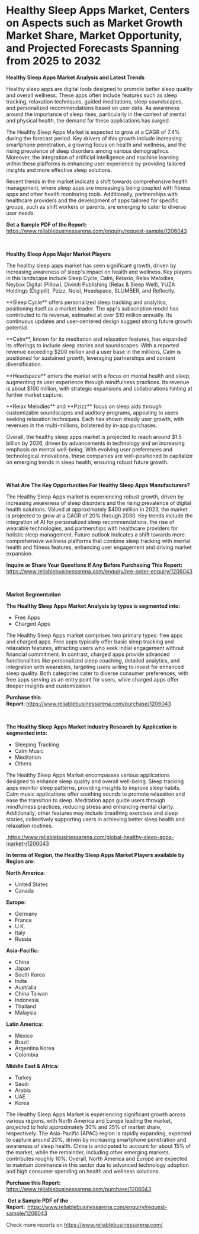 <p><h1>Healthy Sleep Apps Market, Centers on Aspects such as Market Growth Market Share, Market Opportunity, and Projected Forecasts Spanning from 2025 to 2032</h1></p><p><strong>Healthy Sleep Apps Market Analysis and Latest Trends</strong></p>
<p><p>Healthy sleep apps are digital tools designed to promote better sleep quality and overall wellness. These apps often include features such as sleep tracking, relaxation techniques, guided meditations, sleep soundscapes, and personalized recommendations based on user data. As awareness around the importance of sleep rises, particularly in the context of mental and physical health, the demand for these applications has surged.</p><p>The Healthy Sleep Apps Market is expected to grow at a CAGR of 7.4% during the forecast period. Key drivers of this growth include increasing smartphone penetration, a growing focus on health and wellness, and the rising prevalence of sleep disorders among various demographics. Moreover, the integration of artificial intelligence and machine learning within these platforms is enhancing user experience by providing tailored insights and more effective sleep solutions.</p><p>Recent trends in the market indicate a shift towards comprehensive health management, where sleep apps are increasingly being coupled with fitness apps and other health monitoring tools. Additionally, partnerships with healthcare providers and the development of apps tailored for specific groups, such as shift workers or parents, are emerging to cater to diverse user needs.</p></p>
<p><strong>Get a Sample PDF of the Report:&nbsp;</strong> <a href="https://www.reliablebusinessarena.com/enquiry/request-sample/1206043?utm_campaign=3042&utm_medium=2&utm_source=Github&utm_content=ia&utm_term=11032025&utm_id=healthy-sleep-apps">https://www.reliablebusinessarena.com/enquiry/request-sample/1206043</a></p>
<p>&nbsp;</p>
<p><strong>Healthy Sleep Apps Major Market Players</strong></p>
<p><p>The healthy sleep apps market has seen significant growth, driven by increasing awareness of sleep's impact on health and wellness. Key players in this landscape include Sleep Cycle, Calm, Relaxio, Relax Melodies, Neybox Digital (Pillow), Diviniti Publishing (Relax & Sleep Well), YUZA Holdings (Digipill), Pzizz, Noisl, Headspace, SLUMBER, and Reflectly.</p><p>**Sleep Cycle** offers personalized sleep tracking and analytics, positioning itself as a market leader. The app's subscription model has contributed to its revenue, estimated at over $10 million annually. Its continuous updates and user-centered design suggest strong future growth potential.</p><p>**Calm**, known for its meditation and relaxation features, has expanded its offerings to include sleep stories and soundscapes. With a reported revenue exceeding $200 million and a user base in the millions, Calm is positioned for sustained growth, leveraging partnerships and content diversification.</p><p>**Headspace** enters the market with a focus on mental health and sleep, augmenting its user experience through mindfulness practices. Its revenue is about $100 million, with strategic expansions and collaborations hinting at further market capture.</p><p>**Relax Melodies** and **Pzizz** focus on sleep aids through customizable soundscapes and auditory programs, appealing to users seeking relaxation techniques. Each has shown steady user growth, with revenues in the multi-millions, bolstered by in-app purchases.</p><p>Overall, the healthy sleep apps market is projected to reach around $1.5 billion by 2026, driven by advancements in technology and an increasing emphasis on mental well-being. With evolving user preferences and technological innovations, these companies are well-positioned to capitalize on emerging trends in sleep health, ensuring robust future growth.</p></p>
<p>&nbsp;</p>
<p><strong>What Are The Key Opportunities For Healthy Sleep Apps Manufacturers?</strong></p>
<p><p>The Healthy Sleep Apps market is experiencing robust growth, driven by increasing awareness of sleep disorders and the rising prevalence of digital health solutions. Valued at approximately $400 million in 2023, the market is projected to grow at a CAGR of 20% through 2030. Key trends include the integration of AI for personalized sleep recommendations, the rise of wearable technologies, and partnerships with healthcare providers for holistic sleep management. Future outlook indicates a shift towards more comprehensive wellness platforms that combine sleep tracking with mental health and fitness features, enhancing user engagement and driving market expansion.</p></p>
<p><strong>Inquire or Share Your Questions If Any Before Purchasing This Report:</strong> <a href="https://www.reliablebusinessarena.com/enquiry/pre-order-enquiry/1206043?utm_campaign=3042&utm_medium=2&utm_source=Github&utm_content=ia&utm_term=11032025&utm_id=healthy-sleep-apps">https://www.reliablebusinessarena.com/enquiry/pre-order-enquiry/1206043</a></p>
<p>&nbsp;</p>
<p><strong>Market Segmentation</strong></p>
<p><strong>The Healthy Sleep Apps Market Analysis by types is segmented into:</strong></p>
<p><ul><li>Free Apps</li><li>Charged Apps</li></ul></p>
<p><p>The Healthy Sleep Apps market comprises two primary types: free apps and charged apps. Free apps typically offer basic sleep tracking and relaxation features, attracting users who seek initial engagement without financial commitment. In contrast, charged apps provide advanced functionalities like personalized sleep coaching, detailed analytics, and integration with wearables, targeting users willing to invest for enhanced sleep quality. Both categories cater to diverse consumer preferences, with free apps serving as an entry point for users, while charged apps offer deeper insights and customization.</p></p>
<p><strong>Purchase this Report:&nbsp;</strong><a href="https://www.reliablebusinessarena.com/purchase/1206043?utm_campaign=3042&utm_medium=2&utm_source=Github&utm_content=ia&utm_term=11032025&utm_id=healthy-sleep-apps">https://www.reliablebusinessarena.com/purchase/1206043</a></p>
<p>&nbsp;</p>
<p><strong>The Healthy Sleep Apps Market Industry Research by Application is segmented into:</strong></p>
<p><ul><li>Sleeping Tracking</li><li>Calm Music</li><li>Meditation</li><li>Others</li></ul></p>
<p><p>The Healthy Sleep Apps Market encompasses various applications designed to enhance sleep quality and overall well-being. Sleep tracking apps monitor sleep patterns, providing insights to improve sleep habits. Calm music applications offer soothing sounds to promote relaxation and ease the transition to sleep. Meditation apps guide users through mindfulness practices, reducing stress and enhancing mental clarity. Additionally, other features may include breathing exercises and sleep stories, collectively supporting users in achieving better sleep health and relaxation routines.</p></p>
<p><a href="https://www.reliablebusinessarena.com/global-healthy-sleep-apps-market-r1206043?utm_campaign=3042&utm_medium=2&utm_source=Github&utm_content=ia&utm_term=11032025&utm_id=healthy-sleep-apps">&nbsp;https://www.reliablebusinessarena.com/global-healthy-sleep-apps-market-r1206043</a></p>
<p><strong>In terms of Region, the Healthy Sleep Apps Market Players available by Region are:</strong></p>
<p>
    <p> <strong> North America: </strong>
        <ul>
            <li>United States</li>
            <li>Canada</li>
        </ul>
        </p> 
    <p> <strong> Europe: </strong>
        <ul>
            <li>Germany</li>
            <li>France</li>
            <li>U.K.</li>
            <li>Italy</li>
            <li>Russia</li>
        </ul>
        </p> 
    <p> <strong> Asia-Pacific: </strong>
        <ul>
            <li>China</li>
            <li>Japan</li>
            <li>South Korea</li>
            <li>India</li>
            <li>Australia</li>
            <li>China Taiwan</li>
            <li>Indonesia</li>
            <li>Thailand</li>
            <li>Malaysia</li>
        </ul>
        </p> 
    <p> <strong> Latin America: </strong>
        <ul>
            <li>Mexico</li>
            <li>Brazil</li>
            <li>Argentina Korea</li>
            <li>Colombia</li>
        </ul>
        </p> 
    <p> <strong> Middle East & Africa: </strong>
        <ul>
            <li>Turkey</li>
            <li>Saudi</li>
            <li>Arabia</li>
            <li>UAE</li>
            <li>Korea</li>
        </ul>
    </p>
    </p>
<p><p>The Healthy Sleep Apps Market is experiencing significant growth across various regions, with North America and Europe leading the market, projected to hold approximately 30% and 25% of market share, respectively. The Asia-Pacific (APAC) region is rapidly expanding, expected to capture around 20%, driven by increasing smartphone penetration and awareness of sleep health. China is anticipated to account for about 15% of the market, while the remainder, including other emerging markets, contributes roughly 10%. Overall, North America and Europe are expected to maintain dominance in this sector due to advanced technology adoption and high consumer spending on health and wellness solutions.</p></p>
<p><strong>Purchase this Report: </strong><a href="https://www.reliablebusinessarena.com/purchase/1206043?utm_campaign=3042&utm_medium=2&utm_source=Github&utm_content=ia&utm_term=11032025&utm_id=healthy-sleep-apps">https://www.reliablebusinessarena.com/purchase/1206043</a></p>
<p>&nbsp;<strong>Get a Sample PDF of the Report:&nbsp;&nbsp;</strong><a href="https://www.reliablebusinessarena.com/enquiry/request-sample/1206043?utm_campaign=3042&utm_medium=2&utm_source=Github&utm_content=ia&utm_term=11032025&utm_id=healthy-sleep-apps">https://www.reliablebusinessarena.com/enquiry/request-sample/1206043</a></p>
<p><strong></strong></p>
<p>Check more reports on <a href="https://www.reliablebusinessarena.com/?utm_campaign=3042&utm_medium=2&utm_source=Github&utm_content=ia&utm_term=11032025&utm_id=healthy-sleep-apps">https://www.reliablebusinessarena.com/</a></p>